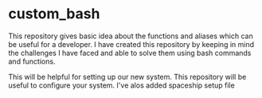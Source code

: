 # custom_bash
This repository gives basic idea about the functions and aliases which can be useful for a developer. I have created this repository by keeping in mind the challenges I have faced and able to solve them using bash commands and functions.


This will be helpful for setting up our new system. This repository will be useful to configure your system. I've alos added spaceship setup file
